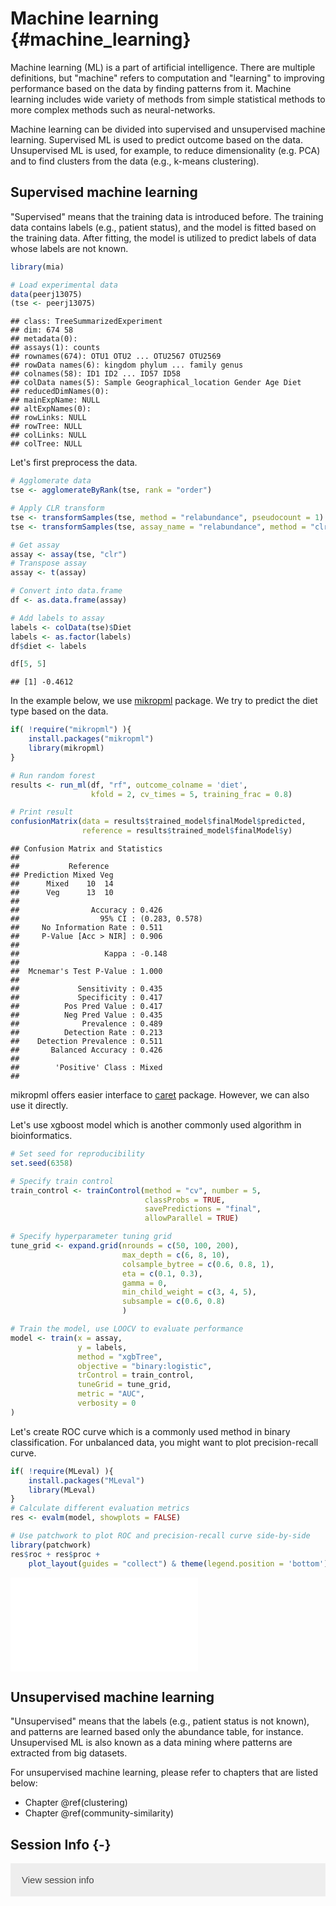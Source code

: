 # Machine learning {#machine_learning}

<script>
document.addEventListener("click", function (event) {
    if (event.target.classList.contains("rebook-collapse")) {
        event.target.classList.toggle("active");
        var content = event.target.nextElementSibling;
        if (content.style.display === "block") {
            content.style.display = "none";
        } else {
            content.style.display = "block";
        }
    }
})
</script>

<style>
.rebook-collapse {
  background-color: #eee;
  color: #444;
  cursor: pointer;
  padding: 18px;
  width: 100%;
  border: none;
  text-align: left;
  outline: none;
  font-size: 15px;
}

.rebook-content {
  padding: 0 18px;
  display: none;
  overflow: hidden;
  background-color: #f1f1f1;
}
</style>

Machine learning (ML) is a part of artificial intelligence. There are multiple
definitions, but "machine" refers to computation and "learning" to improving 
performance based on the data by finding patterns from it. Machine learning
includes wide variety of methods from simple statistical methods to more 
complex methods such as neural-networks. 

Machine learning can be divided into supervised and unsupervised machine learning.
Supervised ML is used to predict outcome based on the data. Unsupervised ML is used, 
for example, to reduce dimensionality (e.g. PCA) and to find clusters from the 
data (e.g., k-means clustering). 


## Supervised machine learning

"Supervised" means that the training data is introduced before. The training data
contains labels (e.g., patient status), and the model is fitted based on the 
training data. After fitting, the model is utilized to predict labels of data whose 
labels are not known. 


```r
library(mia)

# Load experimental data
data(peerj13075)
(tse <- peerj13075)
```

```
## class: TreeSummarizedExperiment 
## dim: 674 58 
## metadata(0):
## assays(1): counts
## rownames(674): OTU1 OTU2 ... OTU2567 OTU2569
## rowData names(6): kingdom phylum ... family genus
## colnames(58): ID1 ID2 ... ID57 ID58
## colData names(5): Sample Geographical_location Gender Age Diet
## reducedDimNames(0):
## mainExpName: NULL
## altExpNames(0):
## rowLinks: NULL
## rowTree: NULL
## colLinks: NULL
## colTree: NULL
```

Let's first preprocess the data.


```r
# Agglomerate data
tse <- agglomerateByRank(tse, rank = "order")

# Apply CLR transform
tse <- transformSamples(tse, method = "relabundance", pseudocount = 1)
tse <- transformSamples(tse, assay_name = "relabundance", method = "clr")

# Get assay
assay <- assay(tse, "clr")
# Transpose assay
assay <- t(assay)

# Convert into data.frame
df <- as.data.frame(assay)

# Add labels to assay
labels <- colData(tse)$Diet
labels <- as.factor(labels)
df$diet <- labels 

df[5, 5]
```

```
## [1] -0.4612
```

In the example below, we use [mikropml](https://journals.asm.org/doi/10.1128/mBio.00434-20)
package. We try to predict the diet type based on the data.


```r
if( !require("mikropml") ){
    install.packages("mikropml")
    library(mikropml)
}

# Run random forest 
results <- run_ml(df, "rf", outcome_colname = 'diet', 
                  kfold = 2, cv_times = 5, training_frac = 0.8)

# Print result
confusionMatrix(data = results$trained_model$finalModel$predicted, 
                reference = results$trained_model$finalModel$y)
```

```
## Confusion Matrix and Statistics
## 
##           Reference
## Prediction Mixed Veg
##      Mixed    10  14
##      Veg      13  10
##                                         
##                Accuracy : 0.426         
##                  95% CI : (0.283, 0.578)
##     No Information Rate : 0.511         
##     P-Value [Acc > NIR] : 0.906         
##                                         
##                   Kappa : -0.148        
##                                         
##  Mcnemar's Test P-Value : 1.000         
##                                         
##             Sensitivity : 0.435         
##             Specificity : 0.417         
##          Pos Pred Value : 0.417         
##          Neg Pred Value : 0.435         
##              Prevalence : 0.489         
##          Detection Rate : 0.213         
##    Detection Prevalence : 0.511         
##       Balanced Accuracy : 0.426         
##                                         
##        'Positive' Class : Mixed         
## 
```

mikropml offers easier interface to [caret](https://cran.r-project.org/web/packages/caret/index.html) 
package. However, we can also use it directly.

Let's use xgboost model which is another commonly used algorithm in bioinformatics.


```r
# Set seed for reproducibility
set.seed(6358)

# Specify train control
train_control <- trainControl(method = "cv", number = 5,
                              classProbs = TRUE, 
                              savePredictions = "final",
                              allowParallel = TRUE)

# Specify hyperparameter tuning grid
tune_grid <- expand.grid(nrounds = c(50, 100, 200),
                         max_depth = c(6, 8, 10),
                         colsample_bytree = c(0.6, 0.8, 1),
                         eta = c(0.1, 0.3),
                         gamma = 0,
                         min_child_weight = c(3, 4, 5),
                         subsample = c(0.6, 0.8)
                         )

# Train the model, use LOOCV to evaluate performance
model <- train(x = assay, 
               y = labels, 
               method = "xgbTree",
               objective = "binary:logistic",
               trControl = train_control,
               tuneGrid = tune_grid,
               metric = "AUC",
               verbosity = 0
)
```

Let's create ROC curve which is a commonly used method in binary classification.
For unbalanced data, you might want to plot precision-recall curve. 


```r
if( !require(MLeval) ){
    install.packages("MLeval")
    library(MLeval)
}
# Calculate different evaluation metrics
res <- evalm(model, showplots = FALSE)

# Use patchwork to plot ROC and precision-recall curve side-by-side
library(patchwork)
res$roc + res$proc + 
    plot_layout(guides = "collect") & theme(legend.position = 'bottom')
```

![](40_machine_learning_files/figure-latex/super5-1.pdf)<!-- --> 

## Unsupervised machine learning

"Unsupervised" means that the labels (e.g., patient status is not known), 
and patterns are learned based only the abundance table, for instance. 
Unsupervised ML is also known as a data mining where patterns are extracted 
from big datasets. 

For unsupervised machine learning, please refer to chapters that are listed below:

- Chapter \@ref(clustering)
- Chapter \@ref(community-similarity) 

## Session Info {-}

<button class="rebook-collapse">View session info</button>
<div class="rebook-content">
```
R version 4.2.1 (2022-06-23)
Platform: x86_64-pc-linux-gnu (64-bit)
Running under: Ubuntu 20.04.4 LTS

Matrix products: default
BLAS:   /usr/lib/x86_64-linux-gnu/openblas-pthread/libblas.so.3
LAPACK: /usr/lib/x86_64-linux-gnu/openblas-pthread/liblapack.so.3

locale:
 [1] LC_CTYPE=en_US.UTF-8       LC_NUMERIC=C              
 [3] LC_TIME=en_US.UTF-8        LC_COLLATE=en_US.UTF-8    
 [5] LC_MONETARY=en_US.UTF-8    LC_MESSAGES=en_US.UTF-8   
 [7] LC_PAPER=en_US.UTF-8       LC_NAME=C                 
 [9] LC_ADDRESS=C               LC_TELEPHONE=C            
[11] LC_MEASUREMENT=en_US.UTF-8 LC_IDENTIFICATION=C       

attached base packages:
[1] stats4    stats     graphics  grDevices utils     datasets  methods  
[8] base     

other attached packages:
 [1] patchwork_1.1.2                MLeval_0.3                    
 [3] caret_6.0-93                   lattice_0.20-45               
 [5] ggplot2_3.3.6                  mikropml_1.3.0                
 [7] mia_1.5.16                     MultiAssayExperiment_1.22.0   
 [9] TreeSummarizedExperiment_2.1.4 Biostrings_2.64.1             
[11] XVector_0.36.0                 SingleCellExperiment_1.18.1   
[13] SummarizedExperiment_1.26.1    Biobase_2.56.0                
[15] GenomicRanges_1.48.0           GenomeInfoDb_1.32.4           
[17] IRanges_2.30.1                 S4Vectors_0.34.0              
[19] BiocGenerics_0.42.0            MatrixGenerics_1.8.1          
[21] matrixStats_0.62.0-9003        BiocStyle_2.24.0              
[23] rebook_1.6.0                  

loaded via a namespace (and not attached):
  [1] plyr_1.8.7                  lazyeval_0.2.2             
  [3] splines_4.2.1               BiocParallel_1.30.3        
  [5] listenv_0.8.0               scater_1.24.0              
  [7] digest_0.6.29               foreach_1.5.2              
  [9] yulab.utils_0.0.5           htmltools_0.5.3            
 [11] viridis_0.6.2               fansi_1.0.3                
 [13] magrittr_2.0.3              memoise_2.0.1              
 [15] MLmetrics_1.1.1             ScaledMatrix_1.4.1         
 [17] cluster_2.1.4               ROCR_1.0-11                
 [19] DECIPHER_2.24.0             recipes_1.0.1              
 [21] globals_0.16.1              gower_1.0.0                
 [23] hardhat_1.2.0               colorspace_2.0-3           
 [25] blob_1.2.3                  ggrepel_0.9.1              
 [27] xfun_0.33                   dplyr_1.0.10               
 [29] crayon_1.5.2                RCurl_1.98-1.9             
 [31] jsonlite_1.8.2              graph_1.74.0               
 [33] survival_3.4-0              iterators_1.0.14           
 [35] ape_5.6-2                   glue_1.6.2                 
 [37] gtable_0.3.1                ipred_0.9-13               
 [39] zlibbioc_1.42.0             DelayedArray_0.22.0        
 [41] kernlab_0.9-31              BiocSingular_1.12.0        
 [43] shape_1.4.6                 future.apply_1.9.1         
 [45] scales_1.2.1                DBI_1.1.3                  
 [47] Rcpp_1.0.9                  viridisLite_0.4.1          
 [49] decontam_1.16.0             tidytree_0.4.1             
 [51] proxy_0.4-27                bit_4.0.4                  
 [53] rsvd_1.0.5                  lava_1.6.10                
 [55] prodlim_2019.11.13          glmnet_4.1-4               
 [57] dir.expiry_1.4.0            ellipsis_0.3.2             
 [59] farver_2.1.1                pkgconfig_2.0.3            
 [61] XML_3.99-0.11               scuttle_1.6.3              
 [63] nnet_7.3-18                 CodeDepends_0.6.5          
 [65] utf8_1.2.2                  labeling_0.4.2             
 [67] tidyselect_1.1.2            rlang_1.0.6                
 [69] reshape2_1.4.4              munsell_0.5.0              
 [71] tools_4.2.1                 cachem_1.0.6               
 [73] xgboost_1.6.0.1             cli_3.4.1                  
 [75] DirichletMultinomial_1.38.0 generics_0.1.3             
 [77] RSQLite_2.2.18              evaluate_0.16              
 [79] stringr_1.4.1               fastmap_1.1.0              
 [81] yaml_2.3.5                  ModelMetrics_1.2.2.2       
 [83] knitr_1.40                  bit64_4.0.5                
 [85] randomForest_4.7-1.1        purrr_0.3.4                
 [87] future_1.28.0               nlme_3.1-159               
 [89] sparseMatrixStats_1.8.0     compiler_4.2.1             
 [91] beeswarm_0.4.0              filelock_1.0.2             
 [93] e1071_1.7-11                treeio_1.20.2              
 [95] tibble_3.1.8                stringi_1.7.8              
 [97] highr_0.9                   Matrix_1.5-1               
 [99] vegan_2.6-2                 permute_0.9-7              
[101] vctrs_0.4.2                 pillar_1.8.1               
[103] lifecycle_1.0.2             BiocManager_1.30.18        
[105] BiocNeighbors_1.14.0        data.table_1.14.2          
[107] bitops_1.0-7                irlba_2.3.5.1              
[109] R6_2.5.1                    bookdown_0.29              
[111] gridExtra_2.3               vipor_0.4.5                
[113] parallelly_1.32.1           codetools_0.2-18           
[115] MASS_7.3-58.1               assertthat_0.2.1           
[117] withr_2.5.0                 GenomeInfoDbData_1.2.8     
[119] mgcv_1.8-40                 parallel_4.2.1             
[121] grid_4.2.1                  rpart_4.1.16               
[123] beachmat_2.12.0             timeDate_4021.106          
[125] tidyr_1.2.1                 class_7.3-20               
[127] rmarkdown_2.16              DelayedMatrixStats_1.18.1  
[129] pROC_1.18.0                 lubridate_1.8.0            
[131] ggbeeswarm_0.6.0           
```
</div>

